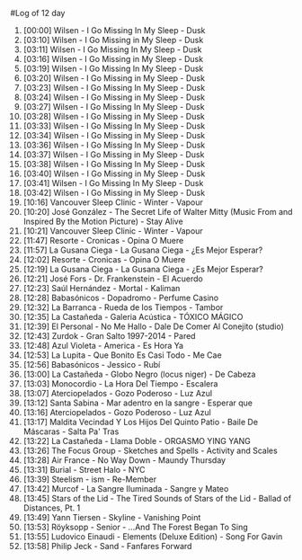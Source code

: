 #Log of 12 day

1. [00:00] Wilsen - I Go Missing In My Sleep - Dusk
1. [03:10] Wilsen - I Go Missing in My Sleep - Dusk
1. [03:11] Wilsen - I Go Missing In My Sleep - Dusk
1. [03:16] Wilsen - I Go Missing in My Sleep - Dusk
1. [03:19] Wilsen - I Go Missing In My Sleep - Dusk
1. [03:20] Wilsen - I Go Missing in My Sleep - Dusk
1. [03:23] Wilsen - I Go Missing In My Sleep - Dusk
1. [03:24] Wilsen - I Go Missing in My Sleep - Dusk
1. [03:27] Wilsen - I Go Missing In My Sleep - Dusk
1. [03:28] Wilsen - I Go Missing in My Sleep - Dusk
1. [03:33] Wilsen - I Go Missing In My Sleep - Dusk
1. [03:34] Wilsen - I Go Missing in My Sleep - Dusk
1. [03:36] Wilsen - I Go Missing In My Sleep - Dusk
1. [03:37] Wilsen - I Go Missing in My Sleep - Dusk
1. [03:38] Wilsen - I Go Missing In My Sleep - Dusk
1. [03:40] Wilsen - I Go Missing in My Sleep - Dusk
1. [03:41] Wilsen - I Go Missing In My Sleep - Dusk
1. [03:42] Wilsen - I Go Missing in My Sleep - Dusk
1. [10:16] Vancouver Sleep Clinic - Winter - Vapour
1. [10:20] José González - The Secret Life of Walter Mitty (Music From and Inspired By the Motion Picture) - Stay Alive
1. [10:21] Vancouver Sleep Clinic - Winter - Vapour
1. [11:47] Resorte - Cronicas - Opina O Muere
1. [11:57] La Gusana Ciega - La Gusana Ciega - ¿Es Mejor Esperar?
1. [12:02] Resorte - Cronicas - Opina O Muere
1. [12:19] La Gusana Ciega - La Gusana Ciega - ¿Es Mejor Esperar?
1. [12:21] José Fors - Dr. Frankenstein - El Acuerdo
1. [12:23] Saúl Hernández - Mortal - Kaliman
1. [12:28] Babasónicos - Dopadromo - Perfume Casino
1. [12:32] La Barranca - Rueda de los Tiempos - Tambor
1. [12:35] La Castañeda - Galeria Acústica - TÓXICO MÁGICO
1. [12:39] El Personal - No Me Hallo - Dale De Comer Al Conejito (studio)
1. [12:43] Zurdok - Gran Salto 1997-2014 - Pared
1. [12:48] Azul Violeta - America - Es Hora Ya
1. [12:53] La Lupita - Que Bonito Es Casi Todo - Me Cae
1. [12:56] Babasónicos - Jessico - Rubí
1. [13:00] La Castañeda - Globo Negro (locus niger) - De Cabeza
1. [13:03] Monocordio - La Hora Del Tiempo - Escalera
1. [13:07] Aterciopelados - Gozo Poderoso - Luz Azul
1. [13:12] Santa Sabina - Mar adentro en la sangre - Esperar que
1. [13:16] Aterciopelados - Gozo Poderoso - Luz Azul
1. [13:17] Maldita Vecindad Y Los Hijos Del Quinto Patio - Baile De Máscaras - Salta Pa' Tras
1. [13:22] La Castañeda - Llama Doble - ORGASMO YING YANG
1. [13:26] The Focus Group - Sketches and Spells - Activity and Scales
1. [13:28] Air France - No Way Down - Maundy Thursday
1. [13:31] Burial - Street Halo - NYC
1. [13:39] Steelism - ism - Re-Member
1. [13:42] Murcof - La Sangre Iluminada - Sangre y Mateo
1. [13:45] Stars of the Lid - The Tired Sounds of Stars of the Lid - Ballad of Distances, Pt. 1
1. [13:49] Yann Tiersen - Skyline - Vanishing Point
1. [13:53] Röyksopp - Senior - …And The Forest Began To Sing
1. [13:55] Ludovico Einaudi - Elements (Deluxe Edition) - Song For Gavin
1. [13:58] Philip Jeck - Sand - Fanfares Forward
